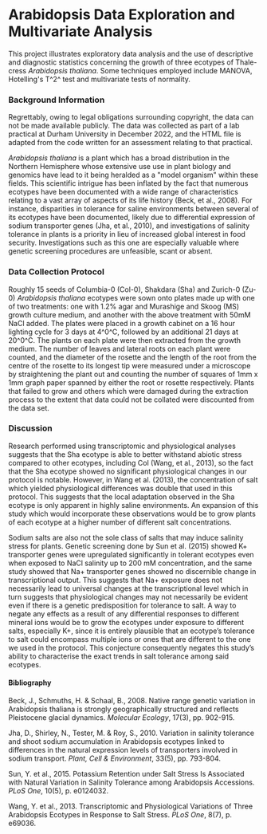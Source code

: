 # Arabidopsis Data Exploration and Multivariate Analysis

This project illustrates exploratory data analysis and the use of descriptive and diagnostic statistics concerning the growth of three ecotypes of Thale-cress *Arabidopsis thaliana*. Some techniques employed include MANOVA, Hotelling's T^2^ test and multivariate tests of normality.

### Background Information

Regrettably, owing to legal obligations surrounding copyright, the data can not be made available publicly. The data was collected as part of a lab practical at Durham University in December 2022, and the HTML file is adapted from the code written for an assessment relating to that practical.

*Arabidopsis thaliana* is a plant which has a broad distribution in the Northern Hemisphere whose extensive use use in plant biology and genomics have lead to it being heralded as a "model organism" within these fields. This scientific intrigue has been inflated by the fact that numerous ecotypes have been documented with a wide range of characteristics relating to a vast array of aspects of its life history (Beck, et al., 2008). For instance, disparities in tolerance for saline environments between several of its ecotypes have been documented, likely due to differential expression of sodium transporter genes (Jha, et al., 2010), and investigations of salinity tolerance in plants is a priority in lieu of increased global interest in food security. Investigations such as this one are especially valuable where genetic screening procedures are unfeasible, scant or absent.

### Data Collection Protocol
Roughly 15 seeds of Columbia-0 (Col-0), Shakdara (Sha) and Zurich-0 (Zu-0) *Arabidopsis thaliana* ecotypes were sown onto plates made up with one of two treatments: one with 1.2% agar and Murashige and Skoog (MS) growth culture medium, and another with the above treatment with 50mM NaCl added. The plates were placed in a growth cabinet on a 16 hour lighting cycle for 3 days at 4^0^C, followed by an additional 21 days at 20^0^C. The plants on each plate were then extracted from the growth medium. The number of leaves and lateral roots on each plant were counted, and the diameter of the rosette and the length of the root from the centre of the rosette to its longest tip were measured under a microscope by straightening the plant out and counting the number of squares of 1mm x 1mm graph paper spanned by either the root or rosette respectively. Plants that failed to grow and others which were damaged during the extraction process to the extent that data could not be collated were discounted from the data set.

### Discussion
Research performed using transcriptomic and physiological analyses suggests that the Sha ecotype is able to better withstand abiotic stress compared to other ecotypes, including Col (Wang, et al., 2013), so the fact that the Sha ecotype showed no significant physiological changes in our protocol is notable. However, in Wang et al. (2013), the concentration of salt which yielded physiological differences was double that used in this protocol. This suggests that the local adaptation observed in the Sha ecotype is only apparent in highly saline environments. An expansion of this study which would incorporate these observations would be to grow plants of each ecotype at a higher number of different salt concentrations.

Sodium salts are also not the sole class of salts that may induce salinity stress for plants. Genetic screening done by Sun et al. (2015) showed K+ transporter genes were upregulated significantly in tolerant ecotypes even when exposed to NaCl salinity up to 200 mM concentration, and the same study showed that Na+ transporter genes showed no discernible change in transcriptional output. This suggests that Na+ exposure does not necessarily lead to universal changes at the transcriptional level which in turn suggests that physiological changes may not necessarily be evident even if there is a genetic predisposition for tolerance to salt. A way to negate any effects as a result of any differential responses to different mineral ions would be to grow the ecotypes under exposure to different salts, especially K+, since it is entirely plausible that an ecotype’s tolerance to salt could encompass multiple ions or ones that are different to the one we used in the protocol. This conjecture consequently negates this study’s ability to characterise the exact trends in salt tolerance among said ecotypes.

#### Bibliography
Beck, J., Schmuths, H. & Schaal, B., 2008. Native range genetic variation in Arabidopsis thaliana is strongly geographically structured and reflects Pleistocene glacial dynamics. *Molecular Ecology*, 17(3), pp. 902-915.

Jha, D., Shirley, N., Tester, M. & Roy, S., 2010. Variation in salinity tolerance and shoot sodium accumulation in Arabidopsis ecotypes linked to differences in the natural expression levels of transporters involved in sodium transport. *Plant, Cell & Environment*, 33(5), pp. 793-804.

Sun, Y. et al., 2015. Potassium Retention under Salt Stress Is Associated with Natural Variation in Salinity Tolerance among Arabidopsis Accessions. *PLoS One*, 10(5), p. e0124032.

Wang, Y. et al., 2013. Transcriptomic and Physiological Variations of Three Arabidopsis Ecotypes in Response to Salt Stress. *PLoS One*, 8(7), p. e69036.



